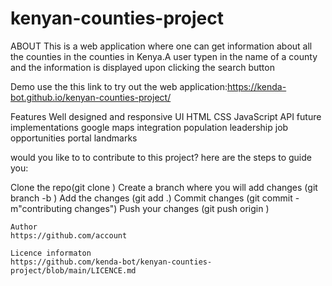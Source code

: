# kenyan-counties-project
ABOUT
This is a web application where one can get information about  all  the counties in the counties in Kenya.A user typen in the name of a county and the information is displayed upon clicking the search button

Demo
use the this link to try out the web application:https://kenda-bot.github.io/kenyan-counties-project/

Features
Well designed and responsive UI
HTML
CSS
JavaScript
API
future implementations
google maps integration
population 
leadership
job opportunities portal
landmarks

would  you like to  to contribute to this project? here are the steps to guide you:

Clone the repo(git clone <repo link>)
Create a branch where you will add changes (git branch -b <branchname>)
Add the changes (git add .)
Commit changes (git commit -m"contributing changes")
Push your changes (git push origin <branchname>)

	Author
	https://github.com/account
	
	Licence informaton
	https://github.com/kenda-bot/kenyan-counties-project/blob/main/LICENCE.md
